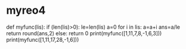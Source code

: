 # myreo4

def myfunc(lis):
    if (len(lis)>0):
        le=len(lis)
        a=0
        for i in lis:
            a=a+i
        ans=a/le
        return round(ans,2)
    else:
        return 0
print(myfunc([1,11,7,8,-1,6,3]))
print(myfunc([1,11,17,28,-1,6]))